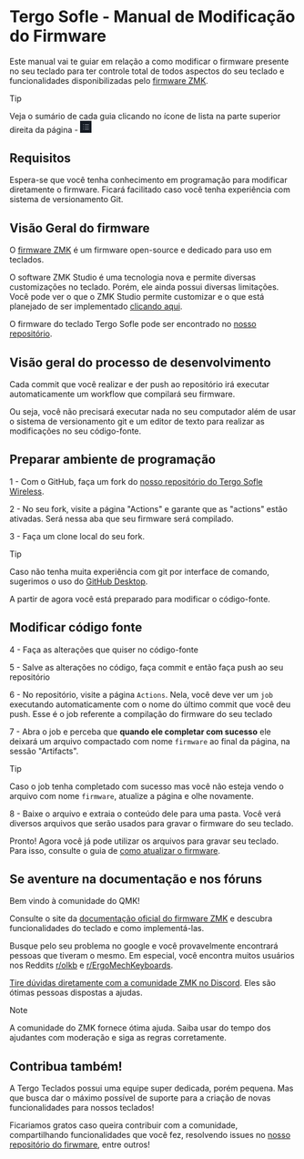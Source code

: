 # Tergo Sofle - Manual de Modificação do Firmware

Este manual vai te guiar em relação a como modificar o firmware presente no seu teclado para ter controle total de todos aspectos do seu teclado e funcionalidades disponibilizadas pelo [firmware ZMK](https://zmk.dev/).

> [!TIP]
>
> Veja o sumário de cada guia clicando no ícone de lista na parte superior direita da página - <img src="../../imagens/icone-sumario.png" alt="Exemplo" width="20">

## Requisitos

Espera-se que você tenha conhecimento em programação para modificar diretamente o firmware. Ficará facilitado caso você tenha experiência com sistema de versionamento Git.

## Visão Geral do firmware

O [firmware ZMK](https://zmk.dev/) é um firmware open-source e dedicado para uso em teclados.

O software ZMK Studio é uma tecnologia nova e permite diversas customizações no teclado. Porém, ele ainda possui diversas limitações. Você pode ver o que o ZMK Studio permite customizar e o que está planejado de ser implementado [clicando aqui](https://zmk.dev/docs/features/studio).

O firmware do teclado Tergo Sofle pode ser encontrado no [nosso repositório](https://github.com/TergoTeclados/zmk-config-tergo-sofle).

## Visão geral do processo de desenvolvimento

Cada commit que você realizar e der push ao repositório irá executar automaticamente um workflow que compilará seu firmware.

Ou seja, você não precisará executar nada no seu computador além de usar o sistema de versionamento git e um editor de texto para realizar as modificações no seu código-fonte.

## Preparar ambiente de programação

1 - Com o GitHub, faça um fork do [nosso repositório do Tergo Sofle Wireless](https://github.com/TergoTeclados/zmk-config-tergo-sofle). 

2 - No seu fork, visite a página "Actions" e garante que as "actions" estão ativadas. Será nessa aba que seu firmware será compilado.

3 - Faça um clone local do seu fork.

> [!TIP]
> Caso não tenha muita experiência com git por interface de comando, sugerimos o uso do [GitHub Desktop](https://desktop.github.com/).

A partir de agora você está preparado para modificar o código-fonte.

## Modificar código fonte

4 - Faça as alterações que quiser no código-fonte

5 - Salve as alterações no código, faça commit e então faça push ao seu repositório

6 - No repositório, visite a página `Actions`. Nela, você deve ver um `job` executando automaticamente com o nome do último commit que você deu push. Esse é o job referente a compilação do firmware do seu teclado

7 - Abra o job e perceba que **quando ele completar com sucesso** ele deixará um arquivo compactado com nome `firmware` ao final da página, na sessão "Artifacts".

> [!TIP]
> Caso o job tenha completado com sucesso mas você não esteja vendo o arquivo com nome `firmware`, atualize a página e olhe novamente.

8 - Baixe o arquivo e extraia o conteúdo dele para uma pasta. Você verá diversos arquivos que serão usados para gravar o firmware do seu teclado.

Pronto! Agora você já pode utilizar os arquivos para gravar seu teclado. Para isso, consulte o guia de [como atualizar o firmware](./COMO_ATUALIZAR_FIRMWARE.md).

## Se aventure na documentação e nos fóruns

Bem vindo à comunidade do QMK!

Consulte o site da [documentação oficial do firmware ZMK](https://zmk.dev/docs) e descubra funcionalidades do teclado e como implementá-las.

Busque pelo seu problema no google e você provavelmente encontrará pessoas que tiveram o mesmo. Em especial, você encontra muitos usuários nos Reddits [r/olkb](https://www.reddit.com/r/olkb/) e [r/ErgoMechKeyboards](https://www.reddit.com/r/ErgoMechKeyboards/).

[Tire dúvidas diretamente com a comunidade ZMK no Discord](https://discord.com/invite/sycytVQ). Eles são ótimas pessoas dispostas a ajudas. 

> [!NOTE]
> A comunidade do ZMK fornece ótima ajuda. Saiba usar do tempo dos ajudantes com moderação e siga as regras corretamente.

## Contribua também!

A Tergo Teclados possui uma equipe super dedicada, porém pequena. Mas que busca dar o máximo possível de suporte para a criação de novas funcionalidades para nossos teclados!

Ficariamos gratos caso queira contribuir com a comunidade, compartilhando funcionalidades que você fez, resolvendo issues no [nosso repositório do firwmare](https://github.com/TergoTeclados/zmk-config-tergo-sofle), entre outros!
